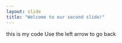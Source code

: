 ```yaml
---
layout: slide
title: "Welcome to our second slide!"
---
```

this is my code 
Use the left arrow to go back
